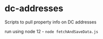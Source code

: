# dc-addresses
Scripts to pull property info on DC addresses

run using node 12 - `node fetchAndSaveData.js`